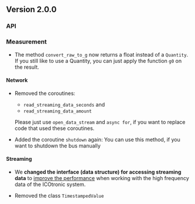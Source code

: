 ## Version 2.0.0

### API

### Measurement

- The method `convert_raw_to_g` now returns a float instead of a `Quantity`. If you still like to use a Quantity, you can just apply the function `g0` on the result.

#### Network

- Removed the coroutines:

  - `read_streaming_data_seconds` and
  - `read_streaming_data_amount`

  Please just use `open_data_stream` and `async for`, if you want to replace code that used these coroutines.

- Added the coroutine `shutdown` again: You can use this method, if you want to shutdown the bus manually

#### Streaming

- We **changed the interface (data structure) for accessing streaming data** to [improve the performance](https://github.com/MyTooliT/ICOc/issues/40) when working with the high frequency data of the ICOtronic system.

- Removed the class `TimestampedValue`
